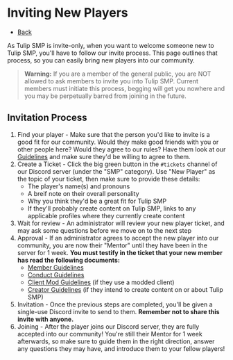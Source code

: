 # Inviting New Players

- [Back](/)

As Tulip SMP is invite-only, when you want to welcome someone new to Tulip SMP, you'll have to follow our invite process. This page outlines that process, so you can easily bring new players into our community.

> **Warning:** If you are a member of the general public, you are NOT allowed to ask members to invite you into Tulip SMP. Current members must initiate this process, begging will get you nowhere and you may be perpetually barred from joining in the future.

## Invitation Process

1. Find your player - Make sure that the person you'd like to invite is a good fit for our community. Would they make good friends with you or other people here? Would they agree to our rules? Have them look at our [Guidelines](/guidelines) and make sure they'd be willing to agree to them.
2. Create a Ticket - Click the big green button in the `#tickets` channel of our Discord server (under the "SMP" category). Use "New Player" as the topic of your ticket, then make sure to provide these details:
   - The player's name(s) and pronouns
   - A breif note on their overall personality
   - Why you think they'd be a great fit for Tulip SMP
   - If they'll probably create content on Tulip SMP, links to any applicable profiles where they currently create content
3. Wait for review - An administrator will review your new player ticket, and may ask some questions before we move on to the next step
4. Approval - If an administrator agrees to accept the new player into our community, you are now their "Mentor" until they have been in the server for 1 week. **You must testify in the ticket that your new member has read the following documents:**
   - [Member Guidelines](/guidelines#members)
   - [Conduct Guidelines](/guidelines/conduct)
   - [Client Mod Guidelines](/guidelines/client-mods) (if they use a modded client)
   - [Creator Guidelines](/guidelines/creators#guidelines) (if they intend to create content on or about Tulip SMP)
5. Invitation - Once the previous steps are completed, you'll be given a single-use Discord invite to send to them. **Remember not to share this invite with anyone.**
6. Joining - After the player joins our Discord server, they are fully accepted into our community! You're still their Mentor for 1 week afterwards, so make sure to guide them in the right direction, answer any questions they may have, and introduce them to your fellow players!
